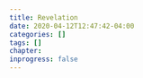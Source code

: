 ```yaml
---
title: Revelation
date: 2020-04-12T12:47:42-04:00
categories: []
tags: []
chapter: 
inprogress: false
---
```


